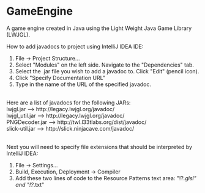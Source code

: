 # GameEngine
A game engine created in Java using the Light Weight Java Game Library (LWJGL).

How to add javadocs to project using IntelliJ IDEA IDE:
<br/>
1. File -> Project Structure...
2. Select "Modules" on the left side.  Navigate to the "Dependencies" tab.
3. Select the .jar file you wish to add a javadoc to.  Click "Edit" (pencil icon).
4. Click "Specify Documentation URL"
5. Type in the name of the URL of the specified javadoc.
<br/>
Here are a list of javadocs for the following JARs:
<br/>
lwjgl.jar --> http://legacy.lwjgl.org/javadoc/
<br/>
lwjgl_util.jar --> http://legacy.lwjgl.org/javadoc/
<br/>
PNGDecoder.jar --> http://twl.l33tlabs.org/dist/javadoc/
<br/>
slick-util.jar --> http://slick.ninjacave.com/javadoc/

<br/>
<br/>

Next you will need to specify file extensions that should be interpreted by IntelliJ IDEA:
<br/>
1. File -> Settings...
2. Build, Execution, Deployment -> Compiler
3. Add these two lines of code to the Resource Patterns text area: "!?*.glsl" and "!?*.txt"
